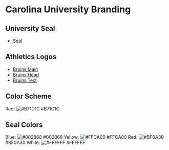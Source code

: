 # Carolina University Branding
## University Seal
* [Seal](https://marketing.piedmontu.edu/cu-logo-assets/seal.png)

## Athletics Logos
* [Bruins Main](https://marketing.piedmontu.edu/cu-logo-assets/bruins-main.png)
* [Bruins Head](https://marketing.piedmontu.edu/cu-logo-assets/bruins-head.png)
* [Bruins Text](https://marketing.piedmontu.edu/cu-logo-assets/bruins-text.png)

## Color Scheme
Red: ![#B71C1C](https://placehold.it/15/B71C1C/000000?text=+) #B71C1C

## Seal Colors
Blue: ![#002868](https://placehold.it/15/002868/000000?text=+) #002868
Yellow: ![#FFCA00](https://placehold.it/15/FFCA00/000000?text=+) #FFCA00
Red: ![#BF0A30](https://placehold.it/15/BF0A30/000000?text=+) #BF0A30
White: ![#FFFFFF](https://placehold.it/15/FFFFFF/000000?text=+) #FFFFFF
